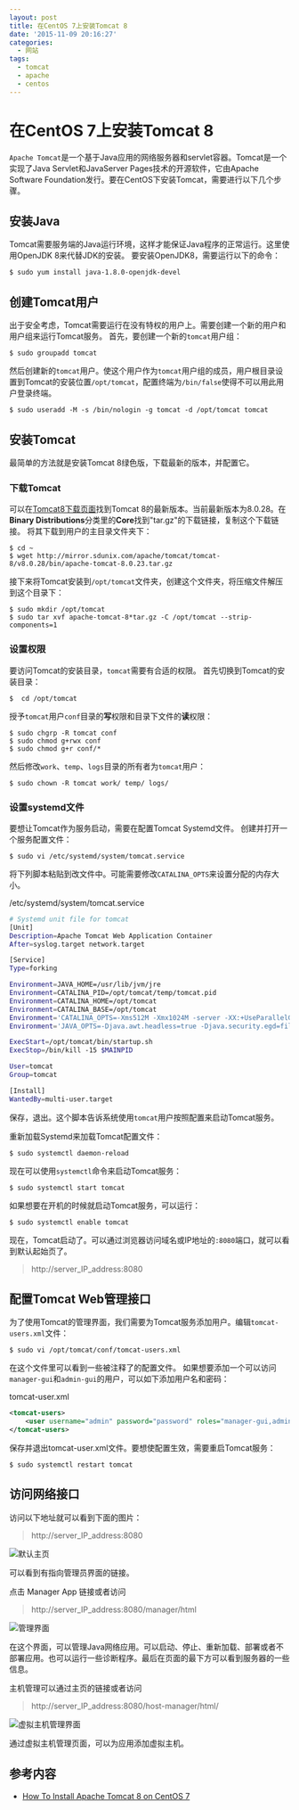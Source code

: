 ```yaml
---
layout: post
title: 在CentOS 7上安装Tomcat 8
date: '2015-11-09 20:16:27'
categories:
  - 网站
tags:
  - tomcat
  - apache
  - centos
---
```


# 在CentOS 7上安装Tomcat 8

`Apache Tomcat`是一个基于Java应用的网络服务器和servlet容器。Tomcat是一个实现了Java Servlet和JavaServer Pages技术的开源软件，它由Apache Software Foundation发行。要在CentOS下安装Tomcat，需要进行以下几个步骤。

## 安装Java

Tomcat需要服务端的Java运行环境，这样才能保证Java程序的正常运行。这里使用OpenJDK 8来代替JDK的安装。
要安装OpenJDK8，需要运行以下的命令：

```
$ sudo yum install java-1.8.0-openjdk-devel
```

## 创建Tomcat用户

出于安全考虑，Tomcat需要运行在没有特权的用户上。需要创建一个新的用户和用户组来运行Tomcat服务。
首先，要创建一个新的`tomcat`用户组：

```
$ sudo groupadd tomcat
```

然后创建新的`tomcat`用户。使这个用户作为`tomcat`用户组的成员，用户根目录设置到Tomcat的安装位置`/opt/tomcat`，配置终端为`/bin/false`使得不可以用此用户登录终端。

```
$ sudo useradd -M -s /bin/nologin -g tomcat -d /opt/tomcat tomcat
```

## 安装Tomcat

最简单的方法就是安装Tomcat 8绿色版，下载最新的版本，并配置它。

### 下载Tomcat

可以在[Tomcat8下载页面](http://tomcat.apache.org/download-80.cgi)找到Tomcat 8的最新版本。当前最新版本为8.0.28。在**Binary Distributions**分类里的**Core**找到"tar.gz"的下载链接，复制这个下载链接。
将其下载到用户的主目录文件夹下：

```
$ cd ~
$ wget http://mirror.sdunix.com/apache/tomcat/tomcat-8/v8.0.28/bin/apache-tomcat-8.0.23.tar.gz
```

接下来将Tomcat安装到`/opt/tomcat`文件夹，创建这个文件夹，将压缩文件解压到这个目录下：

```
$ sudo mkdir /opt/tomcat
$ sudo tar xvf apache-tomcat-8*tar.gz -C /opt/tomcat --strip-components=1
```

### 设置权限

要访问Tomcat的安装目录，`tomcat`需要有合适的权限。
首先切换到Tomcat的安装目录：

```
$  cd /opt/tomcat
```

授予`tomcat`用户`conf`目录的**写**权限和目录下文件的**读**权限：

```
$ sudo chgrp -R tomcat conf
$ sudo chmod g+rwx conf
$ sudo chmod g+r conf/*
```

然后修改`work`、`temp`、`logs`目录的所有者为`tomcat`用户：

```
$ sudo chown -R tomcat work/ temp/ logs/
```

### 设置systemd文件

要想让Tomcat作为服务启动，需要在配置Tomcat Systemd文件。
创建并打开一个服务配置文件：

```
$ sudo vi /etc/systemd/system/tomcat.service
```

将下列脚本粘贴到改文件中。可能需要修改`CATALINA_OPTS`来设置分配的内存大小。

/etc/systemd/system/tomcat.service
```bash
# Systemd unit file for tomcat
[Unit]
Description=Apache Tomcat Web Application Container
After=syslog.target network.target

[Service]
Type=forking

Environment=JAVA_HOME=/usr/lib/jvm/jre
Environment=CATALINA_PID=/opt/tomcat/temp/tomcat.pid
Environment=CATALINA_HOME=/opt/tomcat
Environment=CATALINA_BASE=/opt/tomcat
Environment='CATALINA_OPTS=-Xms512M -Xmx1024M -server -XX:+UseParallelGC'
Environment='JAVA_OPTS=-Djava.awt.headless=true -Djava.security.egd=file:/dev/./urandom'

ExecStart=/opt/tomcat/bin/startup.sh
ExecStop=/bin/kill -15 $MAINPID

User=tomcat
Group=tomcat

[Install]
WantedBy=multi-user.target
```

保存，退出。这个脚本告诉系统使用`tomcat`用户按照配置来启动Tomcat服务。

重新加载Systemd来加载Tomcat配置文件：

```
$ sudo systemctl daemon-reload
```

现在可以使用`systemctl`命令来启动Tomcat服务：

```
$ sudo systemctl start tomcat
```

如果想要在开机的时候就启动Tomcat服务，可以运行：

```
$ sudo systemctl enable tomcat
```

现在，Tomcat启动了。可以通过浏览器访问域名或IP地址的`:8080`端口，就可以看到默认起始页了。

> http://server_IP_address:8080

## 配置Tomcat Web管理接口

为了使用Tomcat的管理界面，我们需要为Tomcat服务添加用户。编辑`tomcat-users.xml`文件：

```
$ sudo vi /opt/tomcat/conf/tomcat-users.xml
```

在这个文件里可以看到一些被注释了的配置文件。
如果想要添加一个可以访问`manager-gui`和`admin-gui`的用户，可以如下添加用户名和密码：

tomcat-user.xml
```xml
<tomcat-users>
    <user username="admin" password="password" roles="manager-gui,admin-gui"/>
</tomcat-users>
```

保存并退出tomcat-user.xml文件。要想使配置生效，需要重启Tomcat服务：

```
$ sudo systemctl restart tomcat
```

## 访问网络接口

访问以下地址就可以看到下面的图片：
> http://server_IP_address:8080

![默认主页](./1.png)

可以看到有指向管理员界面的链接。

点击 Manager App 链接或者访问
> http://server_IP_address:8080/manager/html

![管理界面](./2.png)

在这个界面，可以管理Java网络应用。可以启动、停止、重新加载、部署或者不部署应用。也可以运行一些诊断程序。最后在页面的最下方可以看到服务器的一些信息。

主机管理可以通过主页的链接或者访问
> http://server_IP_address:8080/host-manager/html/

![虚拟主机管理界面](./3.png)

通过虚拟主机管理页面，可以为应用添加虚拟主机。

## 参考内容

+ [How To Install Apache Tomcat 8 on CentOS 7](https://www.digitalocean.com/community/tutorials/how-to-install-apache-tomcat-8-on-centos-7)
